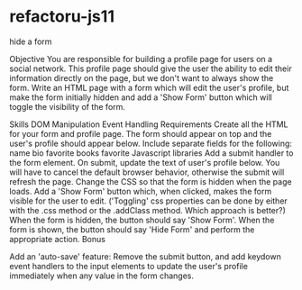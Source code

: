 refactoru-js11
==============

hide a form

Objective
You are responsible for building a profile page for users on a social network. This profile page should give the user the ability to edit their information directly on the page, but we don't want to always show the form. Write an HTML page with a form which will edit the user's profile, but make the form initially hidden and add a 'Show Form' button which will toggle the visibility of the form.

Skills
DOM Manipulation
Event Handling
Requirements
Create all the HTML for your form and profile page. The form should appear on top and the user's profile should appear below. Include separate fields for the following:
name
bio
favorite books
favorite Javascript libraries
Add a submit handler to the form element. On submit, update the text of user's profile below. You will have to cancel the default browser behavior, otherwise the submit will refresh the page.
Change the CSS so that the form is hidden when the page loads.
Add a 'Show Form' button which, when clicked, makes the form visible for the user to edit. ('Toggling' css properties can be done by either with the .css method or the .addClass method. Which approach is better?)
When the form is hidden, the button should say 'Show Form'. When the form is shown, the button should say 'Hide Form' and perform the appropriate action.
Bonus

Add an 'auto-save' feature: Remove the submit button, and add keydown event handlers to the input elements to update the user's profile immediately when any value in the form changes.

